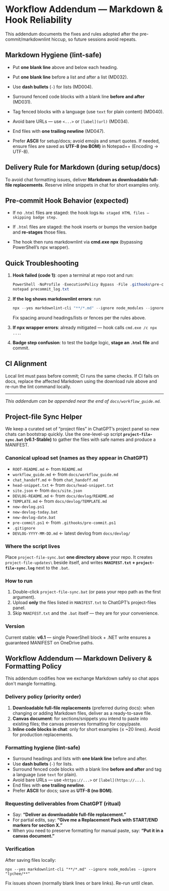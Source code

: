 <!-- START FILE: docs/workflow_guide.md -->
# Workflow Addendum — Markdown & Hook Reliability

This addendum documents the fixes and rules adopted after the pre-commit/markdownlint hiccup, so future sessions avoid repeats.

## Markdown Hygiene (lint-safe)

- Put **one blank line** above and below each heading.

- Put **one blank line** before a list and after a list (MD032).

- Use **dash bullets** (`-`) for lists (MD004).

- Surround fenced code blocks with a blank line **before and after** (MD031).

- Tag fenced blocks with a language (use `text` for plain content) (MD040).

- Avoid bare URLs — use `<...>` or `[label](url)` (MD034).

- End files with **one trailing newline** (MD047).

- Prefer **ASCII** for setup/docs; avoid emojis and smart quotes. If needed, ensure files are saved as **UTF-8 (no BOM)** in Notepad++ (Encoding → UTF-8).

## Delivery Rule for Markdown (during setup/docs)

To avoid chat formatting issues, deliver **Markdown as downloadable full-file replacements**. Reserve inline snippets in chat for short examples only.

## Pre-commit Hook Behavior (expected)

- If no `.html` files are staged: the hook logs `No staged HTML files — skipping badge step.`

- If `.html` files are staged: the hook inserts or bumps the version badge and **re-stages** those files.

- The hook then runs markdownlint via **cmd.exe npx** (bypassing PowerShell’s npx wrapper).

## Quick Troubleshooting

1. **Hook failed (code 1)**: open a terminal at repo root and run:

   ```powershell
   PowerShell -NoProfile -ExecutionPolicy Bypass -File .githooks\pre-commit.ps1 *>&1 | Tee-Object precommit_log.txt
   notepad precommit_log.txt
   ```

2. **If the log shows markdownlint errors**: run

   ```powershell
   npx --yes markdownlint-cli "**/*.md" --ignore node_modules --ignore "lychee/**"
   ```

   Fix spacing around headings/lists or fences per the rules above.

3. **If npx wrapper errors**: already mitigated — hook calls `cmd.exe /c npx ...`.

4. **Badge step confusion**: to test the badge logic, **stage an `.html` file** and commit.

## CI Alignment

Local lint must pass before commit; CI runs the same checks. If CI fails on docs, replace the affected Markdown using the download rule above and re-run the lint command locally.

---

_This addendum can be appended near the end of `docs/workflow_guide.md`._

<!-- START PATCH: Project-file Sync Helper -->
## Project-file Sync Helper

We keep a curated set of “project files” in ChatGPT’s project panel so new chats can bootstrap quickly.
Use the one-level-up script **`project-file-sync.bat` (v6.1-Stable)** to gather the files with safe names and produce a MANIFEST.

### Canonical upload set (names as they appear in ChatGPT)

- `ROOT-README.md`  ← from `README.md`
- `workflow_guide.md`  ← from `docs/workflow_guide.md`
- `chat_handoff.md`  ← from `chat_handoff.md`
- `head-snippet.txt`  ← from `docs/head-snippet.txt`
- `site.json`  ← from `docs/site.json`
- `DEVLOG-README.md`  ← from `docs/devlog/README.md`
- `TEMPLATE.md`  ← from `docs/devlog/TEMPLATE.md`
- `new-devlog.ps1`
- `new-devlog-today.bat`
- `new-devlog-date.bat`
- `pre-commit.ps1`  ← from `.githooks/pre-commit.ps1`
- `.gitignore`
- `DEVLOG-YYYY-MM-DD.md`  ← latest devlog from `docs/devlog/`

### Where the script lives

Place `project-file-sync.bat` **one directory above** your repo. It creates `project-file-updates\` beside itself, and writes **`MANIFEST.txt` + `project-file-sync.log`** next to the `.bat`.

### How to run

1. Double-click `project-file-sync.bat` (or pass your repo path as the first argument).
2. Upload **only** the files listed in `MANIFEST.txt` to ChatGPT’s project-files panel.
3. Skip `MANIFEST.txt` and the `.bat` itself — they are for your convenience.

### Version

Current stable: **v6.1** — single PowerShell block + .NET write ensures a guaranteed MANIFEST on OneDrive paths.
<!-- END PATCH: Project-file Sync Helper -->

<!-- START PACK: docs/workflow_guide.md (Markdown Delivery & Formatting Policy addendum) -->
## Workflow Addendum — Markdown Delivery & Formatting Policy

This addendum codifies how we exchange Markdown safely so chat apps don't mangle formatting.

### Delivery policy (priority order)

1. **Downloadable full-file replacements** (preferred during docs): when changing or adding Markdown files, deliver as a ready-to-save file.
2. **Canvas document**: for sections/snippets you intend to paste into existing files; the canvas preserves formatting for copy/paste.
3. **Inline code blocks in chat**: only for short examples (≤ ~20 lines). Avoid for production replacements.

### Formatting hygiene (lint-safe)

- Surround headings and lists with **one blank line** before and after.
- Use **dash bullets** (`-`) for lists.
- Surround fenced code blocks with a blank line **before and after** and tag a language (use `text` for plain).
- Avoid bare URLs — use `<https://...>` or `[label](https://...)`.
- End files with **one trailing newline**.
- Prefer **ASCII** for docs; save as **UTF-8 (no BOM)**.

### Requesting deliverables from ChatGPT (ritual)

- Say: **“Deliver as downloadable full-file replacement.”**
- For partial edits, say: **“Give me a Replacement Pack with START/END markers for section X.”**
- When you need to preserve formatting for manual paste, say: **“Put it in a canvas document.”**

### Verification

After saving files locally:

```text
npx --yes markdownlint-cli "**/*.md" --ignore node_modules --ignore "lychee/**"
```

Fix issues shown (normally blank lines or bare links). Re-run until clean.
<!-- END PACK: docs/workflow_guide.md (Markdown Delivery & Formatting Policy addendum) -->

<!-- END FILE: docs/workflow_guide.md -->
